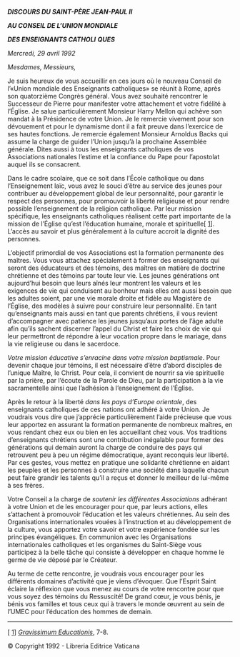 ***DISCOURS DU SAINT-PÈRE JEAN-PAUL II***

***AU CONSEIL DE L’UNION MONDIALE***

***DES ENSEIGNANTS CATHOLI*** ***QUES***

*Mercredi, 29 avril 1992*

*Mesdames, Messieurs,*

Je suis heureux de vous accueillir en ces jours où le nouveau Conseil de l’«Union mondiale des Enseignants catholiques» se réunit à Rome, après son quatorzième Congrès général. Vous avez souhaité rencontrer le Successeur de Pierre pour manifester votre attachement et votre fidélité à l’Église. Je salue particulièrement Monsieur Harry Mellon qui achève son mandat à la Présidence de votre Union. Je le remercie vivement pour son dévouement et pour le dynamisme dont il a fait preuve dans l’exercice de ses hautes fonctions. Je remercie également Monsieur Arnoldus Backs qui assume la charge de guider l’Union jusqu’à la prochaine Assemblée générale. Dites aussi à tous les enseignants catholiques de vos Associations nationales l’estime et la confiance du Pape pour l’apostolat auquel ils se consacrent.

Dans le cadre scolaire, que ce soit dans l’École catholique ou dans l’Enseignement laïc, vous avez le souci d’être au service des jeunes pour contribuer au développement global de leur personnalité, pour garantir le respect des personnes, pour promouvoir la liberté religieuse et pour rendre possible l’enseignement de la religion catholique. Par leur mission spécifique, les enseignants catholiques réalisent cette part importante de la mission de l’Église qu’est l’éducation humaine, morale et spirituelle\[ [1](#_ftn1 "")\]. L’accès au savoir et plus généralement à la culture accroit la dignité des personnes.

L’objectif primordial de vos Associations est la formation permanente des maîtres. Vous vous attachez spécialement à former des enseignants qui seront des éducateurs et des témoins, des maîtres en matière de doctrine chrétienne et des témoins par toute leur vie. Les jeunes générations ont aujourd’hui besoin que leurs aînés leur montrent les valeurs et les exigences de vie qui conduisent au bonheur mais elles ont aussi besoin que les adultes soient, par une vie morale droite et fidèle au Magistère de l’Église, des modèles à suivre pour construire leur personnalité. En tant qu’enseignants mais aussi en tant que parents chrétiens, il vous revient d’accompagner avec patience les jeunes jusqu’aux portes de l’âge adulte afin qu’ils sachent discerner l’appel du Christ et faire les choix de vie qui leur permettront de répondre à leur vocation propre dans le mariage, dans la vie religieuse ou dans le sacerdoce.

*Votre mission éducative s’enracine dans votre mission baptismale*. Pour devenir chaque jour témoins, il est nécessaire d’être d’abord disciples de l’unique Maître, le Christ. Pour cela, il convient de nourrir sa vie spirituelle par la prière, par l’écoute de la Parole de Dieu, par la participation à la vie sacramentelle ainsi que l’adhésion à l’enseignement de l’Église.

Après le retour à la liberté *dans les pays d’Europe orientale*, des enseignants catholiques de ces nations ont adhéré à votre Union. Je voudrais vous dire que j’apprécie particulièrement l’aide précieuse que vous leur apportez en assurant la formation permanente de nombreux maîtres, en vous rendant chez eux ou bien en les accueillant chez vous. Vos traditions d’enseignants chrétiens sont une contribution inégalable pour former des générations qui demain auront la charge de conduire des pays qui retrouvent peu à peu un régime démocratique, ayant reconquis leur liberté. Par ces gestes, vous mettez en pratique une solidarité chrétienne en aidant les peuples et les personnes à construire une société dans laquelle chacun peut faire grandir les talents qu’il a reçus et donner le meilleur de lui-même à ses frères.

Votre Conseil a la charge de *soutenir les différentes Associations* adhérant à votre Union et de les encourager pour que, par leurs actions, elles s’attachent à promouvoir l’éducation et les valeurs chrétiennes. Au sein des Organisations internationales vouées à l’instruction et au développement de la culture, vous apportez votre savoir et votre expérience fondée sur les principes évangéliques. En communion avec les Organisations internationales catholiques et les organismes du Saint-Siège vous participez à la belle tâche qui consiste à développer en chaque homme le germe de vie déposé par le Créateur.

Au terme de cette rencontre, je voudrais vous encourager pour les différents domaines d’activité que je viens d’évoquer. Que l’Esprit Saint éclaire la réflexion que vous menez au cours de votre rencontre pour que vous soyez des témoins du Ressuscité! De grand cœur, je vous bénis, je bénis vos familles et tous ceux qui à travers le monde œuvrent au sein de l’UMEC pour l’éducation des hommes de demain.

* * *

\[ [1](#_ftnref1 "")\] *[Gravissimum Educationis](http://www.vatican.va/archive/hist_councils/ii_vatican_council/documents/vat-ii_decl_19651028_gravissimum-educationis_fr.html)*, 7-8.

© Copyright 1992 \- Libreria Editrice Vaticana